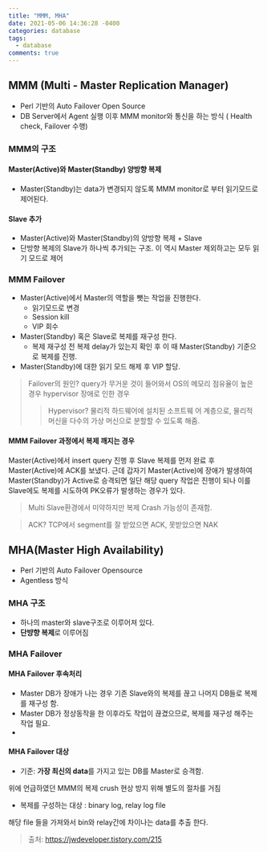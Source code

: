 ```yaml
---
title: "MMM, MHA"
date: 2021-05-06 14:36:28 -0400
categories: database
tags:
  - database
comments: true
---
```


## MMM (Multi - Master Replication Manager)
- Perl 기반의 Auto Failover Open Source
- DB Server에서 Agent 실행 이후 MMM monitor와 통신을 하는 방식 ( Health check, Failover 수행)

### MMM의 구조

#### Master(Active)와 Master(Standby) 양방향 복제
- Master(Standby)는 data가 변경되지 않도록 MMM monitor로 부터 읽기모드로 제어된다.

#### Slave 추가
- Master(Active)와 Master(Standby)의 양방향 복제 + Slave
- 단방향 복제의 Slave가 하나씩 추가되는 구조. 이 역시 Master 제외하고는 모두 읽기 모드로 제어

### MMM Failover
- Master(Active)에서 Master의 역할을 뺏는 작업을 진행한다.
	- 읽기모드로 변경
	- Session kill
	- VIP 회수
- Master(Standby) 혹은 Slave로 복제를 재구성 한다.
	- 복제 재구성 전 복제 delay가 있는지 확인 후 이 때 Master(Standby) 기준으로 복제를 진행.
- Master(Standby)에 대한 읽기 모드 해제 후 VIP 할당.

> Failover의 원인?
> query가 무거운 것이 들어와서 OS의 메모리 점유율이 높은 경우
> hypervisor 장애로 인한 경우
>> Hypervisor?
>> 물리적 하드웨어에 설치된 소프트웨		어 계층으로, 물리적 머신을 다수의 가상 머신으로 분할할 수 있도록 해줌.

#### MMM Failover 과정에서 복제 깨지는 경우

Master(Active)에서 insert query 진행 후 Slave 복제를 먼저 완료 후 Master(Active)에 ACK를 보냈다. 
근데 갑자기 Master(Active)에 장애가 발생하여 Master(Standby)가 Active로 승격되면 일단 해당 query 작업은 진행이 되나 이를 Slave에도 복제를 시도하여 PK오류가 발생하는 경우가 있다.
> Multi Slave환경에서 미약하지만 복제 Crash 가능성이 존재함.

> ACK?
> TCP에서 segment를 잘 받았으면 ACK, 못받았으면 NAK

## MHA(Master High Availability)
- Perl 기반의 Auto Failover Opensource
- Agentless 방식

### MHA 구조
- 하나의 master와 slave구조로 이루어져 있다.
- **단뱡향 복제**로 이루어짐

### MHA Failover
#### MHA Failover 후속처리
- Master DB가 장애가 나는 경우 기존 Slave와의 복제를 끊고 나머지 DB들로 복제를 재구성 함.
- Master DB가 정상동작을 한 이후라도 작업이 끊겼으므로, 복제를 재구성 해주는 작업 필요.
- 
#### MHA Failover 대상
- 기준: **가장 최신의 data**를 가지고 있는 DB를 Master로 승격함.

위에 언급하였던 MMM의 복제 crush 현상 방지 위해 별도의 절차를 거침
- 복제를 구성하는 대상 : binary log, relay log file

해당 file 들을 가져와서 bin와 relay간에 차이나는 data를 추출 한다.

> 출처: https://jwdeveloper.tistory.com/215
